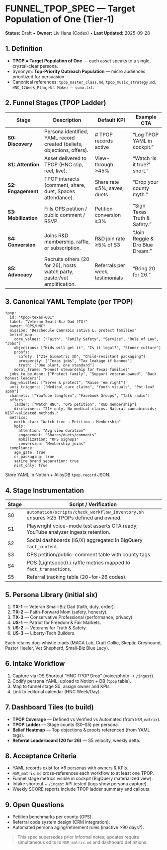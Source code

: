 <!--
Optimized: 2025-10-03
RPM: 3.6.0.6.ops-technology-ship-status-documentation
Session: Dual-AI Collaboration - Sonnet Docs Sweep
-->
# FUNNEL_TPOP_SPEC — Target Population of One (Tier‑1)

**Status:** Draft • **Owner:** Liv Hana (Codex) • **Last Updated:** 2025-09-28

## 1. Definition

- **TPOP = Target Population of One** — each asset speaks to a single, crystal-clear persona.
- Synonym: **Top-Priority Outreach Population** — micro audiences prioritized for persuasion.
- Canonical references: `tpop_master_class.md`, `tpop_music_strategy.md`, `HNC_12Week_Plan`, `Hit Maker – suno.txt`.

## 2. Funnel Stages (TPOP Ladder)

| Stage | Description | Default KPI | Example CTA |
|-------|-------------|-------------|-------------|
| **S0: Discovery** | Persona identified, YAML record created (beliefs, objections, offers). | # TPOP records active | “Log TPOP YAML in cockpit.” |
| **S1: Attention** | Asset delivered to TPOP (HNC clip, reel, live). | View-through ≥45% | “Watch ‘Is it true?’ short.” |
| **S2: Engagement** | TPOP interacts (comment, share, duet, Spaces attendance). | Share rate ≥5%, saves, duets | “Drop your county myth.” |
| **S3: Mobilization** | Fills OPS petition / public comment / RSVP. | Petition conversion ≥3% | “Sign Texas Truth & Safety.” |
| **S4: Conversion** | Joins R&D membership, raffle, or subscription. | R&D join rate ≥5% of S3 | “Join Reggie & Dro Blue Dream.” |
| **S5: Advocacy** | Recruits others (20 for 26), hosts watch party, pastor/vet amplification. | Referrals per week, testimonials | “Bring 20 for 26.” |

## 3. Canonical YAML Template (per TPOP)

```
tpop:
  id: "tpop-texas-001"
  label: "Veteran Small-Biz Dad (TX)"
  owner: "OPS/HNC"
  mission: "Deschedule Cannabis sativa L; protect families"
  belief_map:
    core_values: ["Faith", "Family Safety", "Service", "Rule of Law", "Jobs"]
    objections: ["Kids will get it", "Is it legal?", "Stoner culture"]
    proofs:
      safety: ["21+ biometric ID", "Child-resistant packaging"]
      prosperity: ["Texas jobs", "Tax leakage if banned"]
      truth: ["One plant, one standard"]
    moral_frame: "Honest stewardship for Texas families"
  jobs_to_be_done: ["Protect family", "Support veteran-owned", "Back honest leaders"]
  dog_whistles: ["Serve & protect", "Raise 'em right"]
  anti_triggers: ["Medical cure claims", "Youth visuals", "Pot-leaf spam"]
  channels: ["YouTube longform", "Facebook Groups", "Talk radio"]
  offers:
    ladder: ["Watch HNC", "OPS petition", "R&D membership"]
    disclaimers: "21+ only. No medical claims. Natural cannabinoids; NIST-validated methods."
  metrics:
    north_star: "Watch time → Petition → Membership"
    kpis:
      attention: "Avg view duration"
      engagement: "Shares/duets/comments"
      mobilization: "OPS signups"
      conversion: "Membership joins"
  compliance:
    age_gate: true
    cr_packaging: true
    satire_brand_separation: true
    nist_only: true
```

Store YAML in Notion + AlloyDB `tpop.record` JSON.

## 4. Stage Instrumentation

| Stage | Script / Verification |
|-------|-----------------------|
| S0 | `automation/scripts/check_workflow_inventory.sh` ensures ≥25 TPOPs defined and owned. |
| S1 | Playwright voice-mode test asserts CTA ready; YouTube analyzer ingests retention. |
| S2 | Social dashboards (IG/X) aggregated in BigQuery `fact_content`. |
| S3 | OPS petition/public-comment table with county tags. |
| S4 | POS (Lightspeed) / raffle metrics mapped to `fact_transactions`. |
| S5 | Referral tracking table (20-for-26 codes). |

## 5. Persona Library (initial six)

1. **TX-1** — Veteran Small-Biz Dad (faith, duty, order).  
2. **TX-2** — Faith-Forward Mom (safety, honesty).  
3. **TX-3** — Conservative Professional (performance, privacy).  
4. **US-1** — Patriot for Freedom & Fair Markets.  
5. **US-2** — Veterans for Truth & Safety.  
6. **US-3** — Liberty-Tech Builders.

Each retains dog-whistle triads (MAGA Lab, Craft Collie, Skeptic Greyhound, Pastor Heeler, Vet Shepherd, Small-Biz Blue Lacy).

## 6. Intake Workflow

1. Capture via iOS Shortcut “HNC TPOP Drop” (voice/photo → `/ingest`).
2. Codify persona YAML; upload to Notion + DB (`tpop` table).
3. Map to funnel stage S0; assign owner and KPIs.
4. Link to editorial calendar (HNC Week/Day).

## 7. Dashboard Tiles (to build)

- **TPOP Coverage** — Defined vs Verified vs Automated (from `NSM_matrix`).
- **TPOP Ladder** — Stage counts (S0–S5) per persona.
- **Belief Heatmap** — Top objections & proofs referenced (from YAML tags).
- **Referral Leaderboard (20 for 26)** — S5 velocity, weekly delta.

## 8. Acceptance Criteria

- YAML records exist for ≥6 personas with owners & KPIs.  
- `NSM_matrix.md` cross-references each workflow to at least one TPOP.  
- Funnel stage metrics visible in cockpit (BigQuery materialized view).  
- Intake shortcut + `/ingest` API tested (logs show persona capture).  
- Weekly SCORE reports include TPOP ladder summary and callouts.

## 9. Open Questions

- Petition benchmarks per county (OPS).  
- Referral code system design (CRM integration).  
- Automated persona aging/retirement rules (inactive >90 days?).

> This spec supersedes prior informal notes; updates require simultaneous edits to `NSM_matrix.md` and dashboard definitions.

<!-- Last verified: 2025-10-02 -->

<!-- Optimized: 2025-10-02 -->

<!-- Last updated: 2025-10-02 -->

<!-- Last optimized: 2025-10-02 -->
